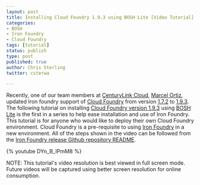 ```yaml
---
layout: post
title: Installing Cloud Foundry 1.9.3 using BOSH Lite [Video Tutorial]
categories:
- BOSH
- Iron Foundry
- Cloud Foundry
tags: [tutorial]
status: publish
type: post
published: true
author: Chris Sterling
twitter: csterwa

---
```


Recently, one of our team members at [CenturyLink Cloud](http://www.centurylinkcloud.com/), [Marcel Ortiz](https://github.com/mosoto), updated Iron foundry support of [Cloud Foundry](https://github.com/cloudfoundry/cf-release/) from version [1.7.2](https://github.com/cloudfoundry/cf-release/tree/v172) to [1.9.3](https://github.com/cloudfoundry/cf-release/tree/v193). The following tutorial on installing [Cloud Foundry version 1.9.3](https://github.com/cloudfoundry/cf-release/tree/v193) using [BOSH Lite](https://github.com/cloudfoundry/bosh-lite) is the first in a series to help ease installation and use of Iron Foundry. This tutorial is for anyone who would like to deploy their own Cloud Foundry environment. Cloud Foundry is a pre-requisite to using [Iron Foundry](http://www.ironfoundry.org/) in a new environment. All of the steps shown in the video can be followed from the [Iron Foundry release Github repository README](https://github.com/IronFoundry/if_release).

{% youtube DYn_B_IPmM8 %}

NOTE: This tutorial's video resolution is best viewed in full screen mode. Future videos will be captured using better screen resolution for online consumption.

